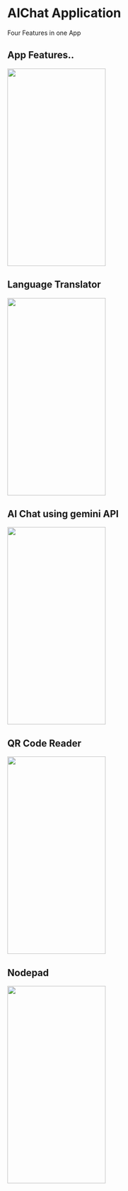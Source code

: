 # AIChat Application
Four Features in one App
<h2> App Features..</h2>
<p> <img src="https://github.com/aadarshk7/meroaichat/blob/master/assets/images/beginning.jpg" height = 444 width=222/> </p>
<h2>Language Translator</h2>
<p> <img src="https://github.com/aadarshk7/meroaichat/blob/master/assets/images/languagetranslator.jpg" height = 444 width=222/> </p> 
<h2> AI Chat using gemini API</h2>
<p> <img src="https://github.com/aadarshk7/meroaichat/blob/master/assets/images/AIchat.jpg" height = 444 width=222/> </p>
<h2> QR Code Reader</h2>
<p> <img src="https://github.com/aadarshk7/meroaichat/blob/master/assets/images/QR_Reader.jpg" height = 444 width=222/> </p>
<h2> Nodepad </h2>
<p> <img src="https://github.com/aadarshk7/meroaichat/blob/master/assets/images/NotePad.jpg" height = 444 width=222/> </p>
